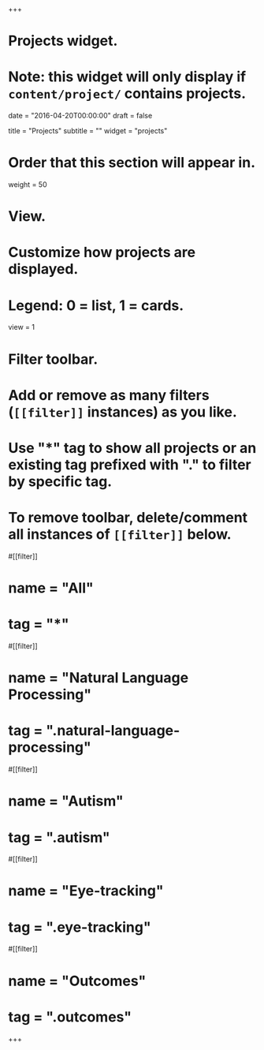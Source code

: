 +++
# Projects widget.
# Note: this widget will only display if `content/project/` contains projects.

date = "2016-04-20T00:00:00"
draft = false

title = "Projects"
subtitle = ""
widget = "projects"

# Order that this section will appear in.
weight = 50

# View.
# Customize how projects are displayed.
# Legend: 0 = list, 1 = cards.
view = 1

# Filter toolbar.
# Add or remove as many filters (`[[filter]]` instances) as you like.
# Use "*" tag to show all projects or an existing tag prefixed with "." to filter by specific tag.
# To remove toolbar, delete/comment all instances of `[[filter]]` below.
#[[filter]]
#  name = "All"
#  tag = "*"
  
#[[filter]]
#  name = "Natural Language Processing"
#  tag = ".natural-language-processing"

#[[filter]]
#  name = "Autism"
#  tag = ".autism"
  
#[[filter]]
#  name = "Eye-tracking"
#  tag = ".eye-tracking"
  
#[[filter]]
#  name = "Outcomes"
#  tag = ".outcomes"

+++

